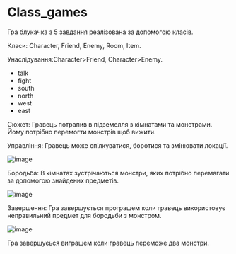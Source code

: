 # Class_games
Гра блукачка з 5 завдання реалізована за допомогою класів.

Класи: Character, Friend, Enemy, Room, Item.

Унаслідування:Character>Friend, Character>Enemy.


* talk
* fight
* south
* north
* west
* east

Сюжет:
Гравець потрапив в підземелля з кімнатами та монстрами. Йому потрібно перемогти монстрів щоб вижити.

Управління:
Гравець може спілкуватися, боротися та змінювати локації.

![image](https://user-images.githubusercontent.com/69431189/225093270-bc40e0dd-6075-467a-9b71-e9210aa0fd6f.png)

Бородьба: В кімнатах зустрічаються монстри, яких потрібно перемагати за допомогою знайдених предметів.

![image](https://user-images.githubusercontent.com/69431189/225093173-c0d7293c-cd40-4ebe-8c7d-a61fdbe9ea8f.png)

Завершення: Гра завершується програшем коли гравець використовує неправильний предмет для бородьби з монстром.

![image](https://user-images.githubusercontent.com/69431189/225093959-f71dc23d-7489-4152-89cc-8393c6a0fee6.png)

Гра завершуєься виграшем коли гравець переможе два монстри.
